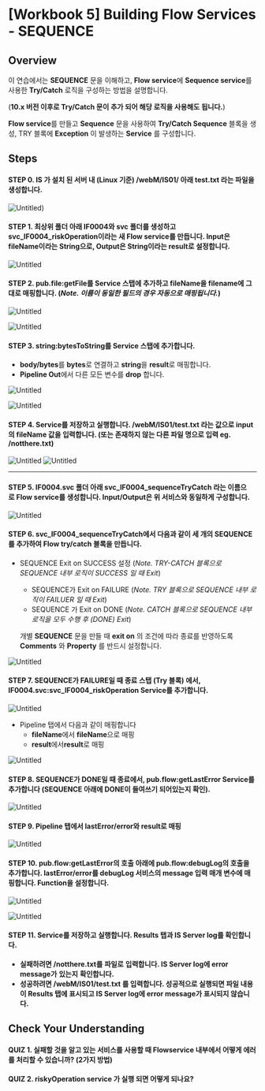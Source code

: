 # [Workbook 5] Building Flow Services - SEQUENCE

## Overview

이 연습에서는 **SEQUENCE** 문을 이해하고, **Flow service**에 **Sequence service**를 사용한 **Try/Catch** 로직을 구성하는 방법을 설명합니다.

(**10.x 버전 이후로 Try/Catch 문이 추가 되어 해당 로직을 사용해도 됩니다.**)

**Flow service**를 만들고 **Sequence** 문을 사용하여 **Try/Catch Sequence** 블록을 생성, TRY 블록에 **Exception** 이 발생하는 **Service** 를 구성합니다.


## Steps

#### STEP 0. IS 가 설치 된 서버 내 (Linux 기준) /webM/IS01/ 아래 test.txt 라는 파일을 생성합니다.
![Untitled](%5BWorkbook%205%5D%20Building%20Flow%20Services%20-%20SEQUENCE%20a8b9a6266353486e8a0b2ddefd0adee4/Untitled.png))

#### STEP 1. 최상위 폴더 아래 IF0004와 svc 폴더를 생성하고 svc_IF0004_riskOperation이라는 새 Flow service를 만듭니다. Input은 fileName이라는 String으로, Output은 String이라는 result로 설정합니다. 
    
![Untitled](%5BWorkbook%205%5D%20Building%20Flow%20Services%20-%20SEQUENCE%20a8b9a6266353486e8a0b2ddefd0adee4/Untitled%201.png)
    

#### STEP 2. **pub.file:getFile**를 **Service** 스탭에 추가하고 **fileName**을 **filename**에 그대로 매핑합니다. (*Note. 이름이 동일한 필드의 경우 자동으로 매핑됩니다.*)   
    
![Untitled](%5BWorkbook%205%5D%20Building%20Flow%20Services%20-%20SEQUENCE%20a8b9a6266353486e8a0b2ddefd0adee4/Untitled%202.png)
    
![Untitled](%5BWorkbook%205%5D%20Building%20Flow%20Services%20-%20SEQUENCE%20a8b9a6266353486e8a0b2ddefd0adee4/Untitled%203.png)
    

#### STEP 3. **string:bytesToString**를 **Service** 스탭에 추가합니다.
- **body/bytes**를 **bytes**로 연결하고 **string**을 **result**로 매핑합니다.
- **Pipeline Out**에서 다른 모든 변수를 **drop** 합니다.
    
![Untitled](%5BWorkbook%205%5D%20Building%20Flow%20Services%20-%20SEQUENCE%20a8b9a6266353486e8a0b2ddefd0adee4/Untitled%204.png)
    
![Untitled](%5BWorkbook%205%5D%20Building%20Flow%20Services%20-%20SEQUENCE%20a8b9a6266353486e8a0b2ddefd0adee4/Untitled%205.png)
    

#### STEP 4. **Service**를 저장하고 실행합니다. **/webM/IS01/test.txt** 라는 값으로 **input 의 fileName** 값을 입력합니다. (또는 존재하지 않는 다른 파일 명으로 입력 eg. /notthere.txt)  
    
![Untitled](%5BWorkbook%205%5D%20Building%20Flow%20Services%20-%20SEQUENCE%20a8b9a6266353486e8a0b2ddefd0adee4/Untitled%206.png)
![Untitled](%5BWorkbook%205%5D%20Building%20Flow%20Services%20-%20SEQUENCE%20a8b9a6266353486e8a0b2ddefd0adee4/Untitled%207.png)

---

#### STEP 5. IF0004.svc 폴더 아래 svc_IF0004_sequenceTryCatch 라는 이름으로 Flow service를 생성합니다. Input/Output은 위 서비스와 동일하게 구성합니다.   
    
![Untitled](%5BWorkbook%205%5D%20Building%20Flow%20Services%20-%20SEQUENCE%20a8b9a6266353486e8a0b2ddefd0adee4/Untitled%208.png)
    

#### STEP 6. svc_IF0004_sequenceTryCatch에서 다음과 같이 세 개의 SEQUENCE를 추가하여 Flow try/catch 블록을 만듭니다.
- SEQUENCE Exit on SUCCESS 설정 (*Note. TRY-CATCH 블록으로 SEQUENCE 내부 로직이 SUCCESS 일 때 Exit*)
    - SEQUENCE가 Exit on FAILURE (*Note. TRY 블록으로 SEQUENCE 내부 로직이 FAILUER 일 때 Exit*)
    - SEQUENCE 가 Exit on DONE (*Note. CATCH 블록으로 SEQUENCE 내부 로직을 모두 수행 후 (DONE) Exit*)
        
    
    개별 **SEQUENCE** 문을 만들 때 **exit on** 의 조건에 따라 종료를 반영하도록 **Comments** 와 **Property** 를 반드시 설정합니다. 

![Untitled](%5BWorkbook%205%5D%20Building%20Flow%20Services%20-%20SEQUENCE%20a8b9a6266353486e8a0b2ddefd0adee4/Untitled%209.png)
    
#### STEP 7. **SEQUENCE**가 **FAILURE**일 때 종료 스탭 (Try 블록) 에서, **IF0004.svc:svc_IF0004_riskOperation** **Service**를 추가합니다.   
    
![Untitled](%5BWorkbook%205%5D%20Building%20Flow%20Services%20-%20SEQUENCE%20a8b9a6266353486e8a0b2ddefd0adee4/Untitled%2010.png)
    
- Pipeline 탭에서 다음과 같이 매핑합니다
    - **fileName**에서 **fileName**으로 매핑
    - **result**에서**result**로 매핑
    
![Untitled](%5BWorkbook%205%5D%20Building%20Flow%20Services%20-%20SEQUENCE%20a8b9a6266353486e8a0b2ddefd0adee4/Untitled%2011.png)
    

#### STEP 8. **SEQUENCE**가 **DONE**일 때 종료에서, **pub.flow:getLastError** **Service**를 추가합니다 (**SEQUENCE** 아래에 **DONE**이 들여쓰기 되어있는지 확인).  
    
![Untitled](%5BWorkbook%205%5D%20Building%20Flow%20Services%20-%20SEQUENCE%20a8b9a6266353486e8a0b2ddefd0adee4/Untitled%2012.png)
    

#### STEP 9. **Pipeline** 탭에서 **lastError/error**와 **result**로 매핑
    
![Untitled](%5BWorkbook%205%5D%20Building%20Flow%20Services%20-%20SEQUENCE%20a8b9a6266353486e8a0b2ddefd0adee4/Untitled%2013.png)
    

#### STEP 10. **pub.flow:getLastError**의 호출 아래에 **pub.flow:debugLog**의 호출을 추가합니다. **lastError/error**를 **debugLog** 서비스의 **message** 입력 매개 변수에 매핑합니다. **Function**을 설정합니다.   
    
![Untitled](%5BWorkbook%205%5D%20Building%20Flow%20Services%20-%20SEQUENCE%20a8b9a6266353486e8a0b2ddefd0adee4/Untitled%2014.png)

![Untitled](%5BWorkbook%205%5D%20Building%20Flow%20Services%20-%20SEQUENCE%20a8b9a6266353486e8a0b2ddefd0adee4/Untitled%2015.png)


#### STEP 11. **Service**를 저장하고 실행합니다. **Results** 탭과 **IS Server log**를 확인합니다.
- **실패하려면 /notthere.txt를** **파일로** **입력합니다. IS Server log에 error message가** **있는지** **확인합니다.**
- **성공하려면 /webM/IS01/test.txt 를 입력합니다. 성공적으로 실행되면 파일 내용이 Results 탭에 표시되고 IS Server log에 error message가 표시되지 않습니다.**


## Check Your Understanding
#### QUIZ 1. 실패할 것을 알고 있는 서비스를 사용할 때 Flowservice 내부에서 어떻게 에러를 처리할 수 있습니까? (2가지 방법)
#### QUIZ 2. riskyOperation service 가 실행 되면 어떻게 되나요?



